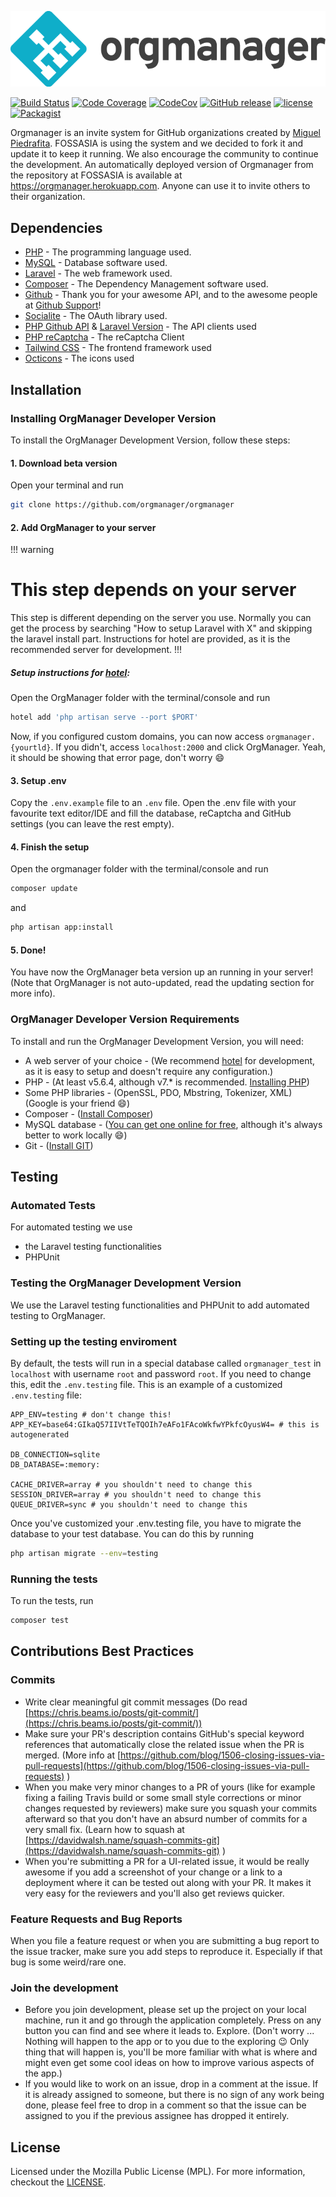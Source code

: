 <p align="center"><img alt="OrgManager" src="/docs/images/orgmanager.png"></p>

[![Build Status](https://travis-ci.org/fossasia/orgmanager.svg?branch=master)](https://travis-ci.org/fossasia/orgmanager)
[![Code Coverage](https://scrutinizer-ci.com/g/fossasia/orgmanager/badges/coverage.png?b=master)](https://scrutinizer-ci.com/g/fossasia/orgmanager/?branch=master)
[![CodeCov](https://codecov.io/gh/fossasia/orgmanager/branch/master/graph/badge.svg)](https://codecov.io/gh/fossasia/orgmanager)
[![GitHub release](https://api.releasepage.co/v1/pages/0af37d75-ff86-4381-8f0d-5590fa8027a1/badge.svg?apiKey=live.QzuQeWHAAvXWoO5h)](http://releases.orgmanager.miguelpiedrafita.com)
[![license](https://img.shields.io/github/license/fossasia/orgmanager.svg)](LICENSE.md)
[![Packagist](https://img.shields.io/packagist/v/fossasia/orgmanager.svg)](https://packagist.org/packages/fossasia/orgmanager)

Orgmanager is an invite system for GitHub organizations created by [Miguel Piedrafita](https://github.com/m1guelpf). FOSSASIA is using the system and we decided to fork it and update it to keep it running. We also encourage the community to continue the development. An automatically deployed version of Orgmanager from the repository at FOSSASIA is available at https://orgmanager.herokuapp.com. Anyone can use it to invite others to their organization.

## Dependencies

* [PHP](https://php.net) - The programming language used.
* [MySQL](https://mysql.com) - Database software used.
* [Laravel](https://laravel.com) - The web framework used.
* [Composer](https://getcomposer.org) - The Dependency Management software used.
* [Github](https://github.com) - Thank you for your awesome API, and to the awesome people at [Github Support](https://github.com/contact)!
* [Socialite](https://github.com/laravel/socialite) - The OAuth library used.
* [PHP Github API](https://github.com/KnpLabs/php-github-api) & [Laravel Version](https://github.com/GrahamCampbell/Laravel-GitHub) - The API clients used
* [PHP reCaptcha](https://github.com/google/recaptcha) - The reCaptcha Client
* [Tailwind CSS](https://tailwindcss.com/) - The frontend framework used
* [Octicons](https://octicons.github.com/) - The icons used

## Installation

### Installing OrgManager Developer Version

To install the OrgManager Development Version, follow these steps:

#### 1. Download beta version

Open your terminal and run

``` bash
git clone https://github.com/orgmanager/orgmanager
```

#### 2. Add OrgManager to your server

!!! warning
# This step depends on your server
This step is different depending on the server you use. Normally you can get the process by searching "How to setup Laravel with X" and skipping the laravel install part. Instructions for hotel are provided, as it is the recommended server for development.
!!!

##### Setup instructions for [hotel](https://github.com/typicode/hotel):

Open the OrgManager folder with the terminal/console and run

``` bash
hotel add 'php artisan serve --port $PORT'
```

Now, if you configured custom domains, you can now access `orgmanager.{yourtld}`. If you didn't, access `localhost:2000` and click OrgManager. Yeah, it should be showing that error page, don't worry :smile:

#### 3. Setup .env

Copy the `.env.example` file to an `.env` file. Open the .env file with your favourite text editor/IDE and fill the database, reCaptcha and GitHub settings (you can leave the rest empty).

#### 4. Finish the setup
Open the orgmanager folder with the terminal/console and run

``` bash
composer update
```
and

``` bash
php artisan app:install
```

#### 5. Done!
You have now the OrgManager beta version up an running in your server! (Note that OrgManager is not auto-updated, read the updating section for more info).

### OrgManager Developer Version Requirements

To install and run the OrgManager Development Version, you will need:

- A web server of your choice - (We recommend [hotel](https://github.com/typicode/hotel) for development, as it is easy to setup and doesn't require any configuration.)
- PHP - (At least v5.6.4, although v7.* is recommended. [Installing PHP](http://php.net/manual/en/install.php))
- Some PHP libraries - (OpenSSL, PDO, Mbstring, Tokenizer, XML) (Google is your friend :smile:)
- Composer - ([Install Composer](https://getcomposer.org/download/))
- MySQL database - ([You can get one online for free](https://www.google.com/search?q=free+mysql+database), although it's always better to work locally :smile:)
- Git - ([Install GIT](https://git-scm.com/book/en/v2/Getting-Started-Installing-Git))

## Testing

### Automated Tests
For automated testing we use 
* the Laravel testing functionalities
* PHPUnit

### Testing the OrgManager Development Version

We use the Laravel testing functionalities and PHPUnit to add automated testing to OrgManager.

### Setting up the testing enviroment
By default, the tests will run in a special database called `orgmanager_test` in `localhost` with username `root` and password `root`. If you need to change this, edit the `.env.testing` file. This is an example of a customized `.env.testing` file:

``` env
APP_ENV=testing # don't change this!
APP_KEY=base64:GIkaQ57IIVtTeTQOIh7eAFo1FAcoWkfwYPkfcOyusW4= # this is autogenerated

DB_CONNECTION=sqlite
DB_DATABASE=:memory:

CACHE_DRIVER=array # you shouldn't need to change this
SESSION_DRIVER=array # you shouldn't need to change this
QUEUE_DRIVER=sync # you shouldn't need to change this
```

Once you've customized your .env.testing file, you have to migrate the database to your test database. You can do this by running 

``` bash
php artisan migrate --env=testing
```

### Running the tests
To run the tests, run

``` bash
composer test
```

## Contributions Best Practices

### Commits

-   Write clear meaningful git commit messages (Do read [https://chris.beams.io/posts/git-commit/](https://chris.beams.io/posts/git-commit/))
-   Make sure your PR's description contains GitHub's special keyword references that automatically close the related issue when the PR is merged. (More info at [https://github.com/blog/1506-closing-issues-via-pull-requests](https://github.com/blog/1506-closing-issues-via-pull-requests) )
-   When you make very minor changes to a PR of yours (like for example fixing a failing Travis build or some small style corrections or minor changes requested by reviewers) make sure you squash your commits afterward so that you don't have an absurd number of commits for a very small fix. (Learn how to squash at [https://davidwalsh.name/squash-commits-git](https://davidwalsh.name/squash-commits-git) )
-   When you're submitting a PR for a UI-related issue, it would be really awesome if you add a screenshot of your change or a link to a deployment where it can be tested out along with your PR. It makes it very easy for the reviewers and you'll also get reviews quicker.

### Feature Requests and Bug Reports

When you file a feature request or when you are submitting a bug report to the issue tracker, make sure you add steps to reproduce it. Especially if that bug is some weird/rare one.

### Join the development

-   Before you join development, please set up the project on your local machine, run it and go through the application completely. Press on any button you can find and see where it leads to. Explore. (Don't worry ... Nothing will happen to the app or to you due to the exploring :wink: Only thing that will happen is, you'll be more familiar with what is where and might even get some cool ideas on how to improve various aspects of the app.)
-   If you would like to work on an issue, drop in a comment at the issue. If it is already assigned to someone, but there is no sign of any work being done, please feel free to drop in a comment so that the issue can be assigned to you if the previous assignee has dropped it entirely.

## License

Licensed under the Mozilla Public License (MPL). For more information, checkout the [LICENSE](LICENSE.md).
